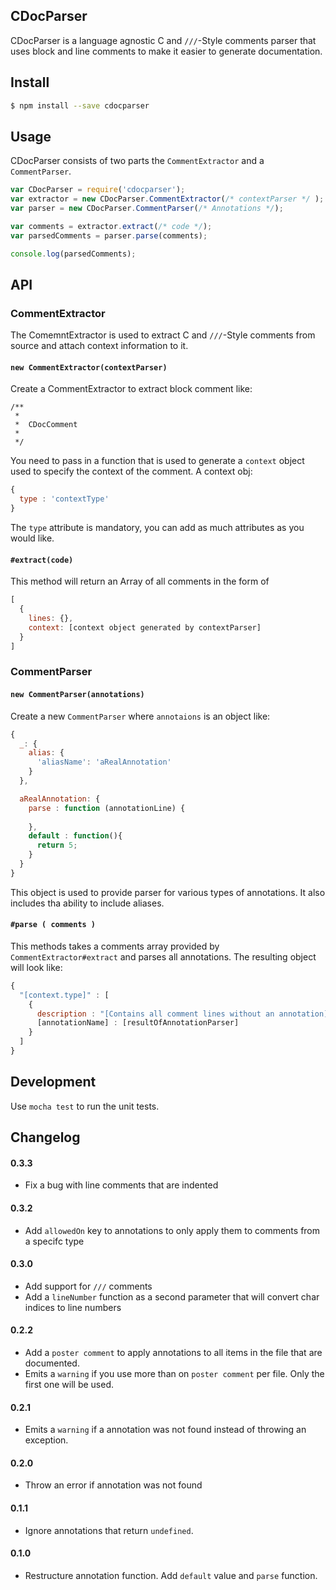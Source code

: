 CDocParser
---
CDocParser is a language agnostic C and `///`-Style comments parser that uses block and line comments to make it easier to generate documentation.


## Install

```bash
$ npm install --save cdocparser
```


## Usage

CDocParser consists of two parts the `CommentExtractor` and a `CommentParser`.


```js
var CDocParser = require('cdocparser');
var extractor = new CDocParser.CommentExtractor(/* contextParser */ );
var parser = new CDocParser.CommentParser(/* Annotations */);

var comments = extractor.extract(/* code */);
var parsedComments = parser.parse(comments);

console.log(parsedComments);
```

## API

### CommentExtractor

The ComemntExtractor is used to extract C and `///`-Style comments from source and attach context information to it.

#### `new CommentExtractor(contextParser)`

Create a CommentExtractor to extract block comment like:

```
/**
 *
 *  CDocComment
 *
 */
```

You need to pass in a function that is used to generate a `context` object used to specify the context of the comment.
A context obj:

```js
{
  type : 'contextType'
}
```

The `type` attribute is mandatory, you can add as much attributes as you would like.

#### `#extract(code)`

This method will return an Array of all comments in the form of

```js
[
  {
    lines: {}, 
    context: [context object generated by contextParser]
  }
]
```


### CommentParser

#### `new CommentParser(annotations)`

Create a new `CommentParser` where `annotaions` is an object like:
```js
{
  _: {
    alias: {
      'aliasName': 'aRealAnnotation'
    }
  },

  aRealAnnotation: {
    parse : function (annotationLine) {
    
    },
    default : function(){
      return 5;
    }
  }
}
```

This object is used to provide parser for various types of annotations. It also includes tha ability to include aliases.

#### `#parse ( comments )`

This methods takes a comments array provided by `CommentExtractor#extract` and parses all annotations. The resulting
object will look like:

```js
{
  "[context.type]" : [
    {
      description : "[Contains all comment lines without an annotation]",
      [annotationName] : [resultOfAnnotationParser]
    }
  ]
}
```

## Development

Use `mocha test` to run the unit tests.

## Changelog

#### 0.3.3

 * Fix a bug with line comments that are indented

#### 0.3.2
 
 * Add `allowedOn` key to annotations to only apply them to comments from a specifc type

#### 0.3.0 

 * Add support for `///` comments 
 * Add a `lineNumber` function as a second parameter that will convert char indices to line numbers

#### 0.2.2

  * Add a `poster comment` to apply annotations to all items in the file that are documented.
  * Emits a `warning` if you use more than on `poster comment` per file. Only the first one will be used.

#### 0.2.1
 
  * Emits a `warning` if a annotation was not found instead of throwing an exception.

#### 0.2.0 
 
  * Throw an error if annotation was not found

#### 0.1.1
  
  * Ignore annotations that return `undefined`.

#### 0.1.0 
  
  * Restructure annotation function. Add `default` value and `parse` function.


